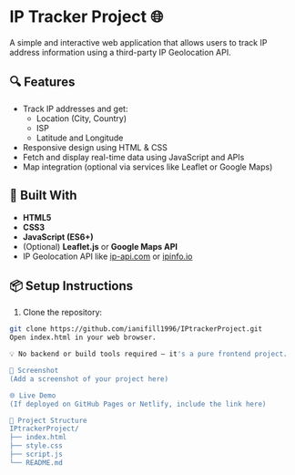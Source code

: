 # IP Tracker Project 🌐 [](https://ianifill1996.github.io/IPtrackerProject/)
A simple and interactive web application that allows users to track IP address information using a third-party IP Geolocation API.

## 🔍 Features

- Track IP addresses and get:
  - Location (City, Country)
  - ISP
  - Latitude and Longitude
- Responsive design using HTML & CSS
- Fetch and display real-time data using JavaScript and APIs
- Map integration (optional via services like Leaflet or Google Maps)

## 🧰 Built With

- **HTML5**
- **CSS3**
- **JavaScript (ES6+)**
- (Optional) **Leaflet.js** or **Google Maps API**
- IP Geolocation API like [ip-api.com](http://ip-api.com/) or [ipinfo.io](https://ipinfo.io)

## 📦 Setup Instructions

1. Clone the repository:

```bash
git clone https://github.com/ianifill1996/IPtrackerProject.git
Open index.html in your web browser.

💡 No backend or build tools required — it's a pure frontend project.

📸 Screenshot
(Add a screenshot of your project here)

🌐 Live Demo
(If deployed on GitHub Pages or Netlify, include the link here)

📁 Project Structure
IPtrackerProject/
├── index.html
├── style.css
├── script.js
└── README.md
